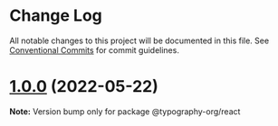 # Change Log

All notable changes to this project will be documented in this file.
See [Conventional Commits](https://conventionalcommits.org) for commit guidelines.

# [1.0.0](https://github.com/drdevelop/typography/compare/@typography-org/react@1.0.0-beta.7...@typography-org/react@1.0.0) (2022-05-22)

**Note:** Version bump only for package @typography-org/react
